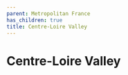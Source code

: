 ```yaml
---
parent: Metropolitan France
has_children: true
title: Centre-Loire Valley
---
```

# Centre-Loire Valley
